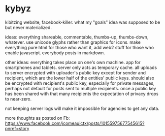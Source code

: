 # kybyz
kibitzing website, facebook-killer. what my "goals" idea was supposed to be but never materialized.

ideas: everything shareable, commentable, thumbs-up, thumbs-down, whatever. use unicode glyphs rather than graphics for icons. make everything pure html for those who want it, add web2 stuff for those who enable javascript. everybody posts in markdown.

other ideas: everything takes place on one's own machine. app for smartphones and tablets. server only acts as temporary cache. all uploads to server encrypted with uploader's public key except for sender and recipient, which are the lower half of the entities' public keys. should also be encrypted with recipient's public key, especially for private messages, perhaps not default for posts sent to multiple recipients. once a public key has been shared with that many recipients the expectation of privacy drops to near-zero.

not keeping server logs will make it impossible for agencies to get any data.

more thoughts as posted on Fb: https://www.facebook.com/jcomeauictx/posts/10155975677545615?pnref=story
